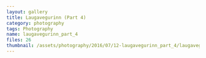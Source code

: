 ```yaml
---
layout: gallery
title: Laugavegurinn (Part 4)
category: photography
tags: Photography
name: laugavegurinn_part_4
files: 26
thumbnail: /assets/photography/2016/07/12-laugavegurinn_part_4/laugavegurinn_part_4-13.jpg
---
```

